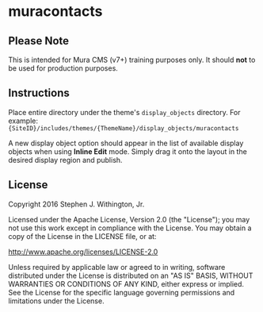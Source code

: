# muracontacts

## Please Note
This is intended for Mura CMS (v7+) training purposes only. It should **not** to be used for production purposes.

## Instructions
Place entire directory under the theme's `display_objects` directory. For example:
`{SiteID}/includes/themes/{ThemeName}/display_objects/muracontacts`

A new display object option should appear in the list of available display objects when using **Inline Edit** mode. Simply drag it onto the layout in the desired display region and publish.

## License
Copyright 2016 Stephen J. Withington, Jr.

Licensed under the Apache License, Version 2.0 (the "License"); you may not use this work except in compliance with the License. You may obtain a copy of the License in the LICENSE file, or at:

http://www.apache.org/licenses/LICENSE-2.0

Unless required by applicable law or agreed to in writing, software distributed under the License is distributed on an "AS IS" BASIS, WITHOUT WARRANTIES OR CONDITIONS OF ANY KIND, either express or implied. See the License for the specific language governing permissions and limitations under the License.
